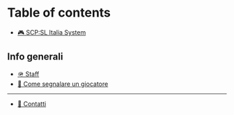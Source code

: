 # Table of contents

* [🎮 SCP:SL Italia System](README.md)

## Info generali

* [🪖 Staff](info-generali/staff.md)
* [📜 Come segnalare un giocatore](info-generali/come-segnalare-un-giocatore.md)

***

* [📡 Contatti](contatti.md)
